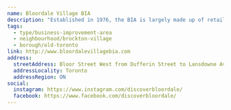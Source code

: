 ```yaml
---
name: Bloordale Village BIA
description: "Established in 1976, the BIA is largely made up of retail stores and restaurants as well as service-providing businesses. An infectious spirit of revitalization and renewal is much in evidence as community leaders, merchants and residents have joined together to make their neighbourhood a better place in which to live, work, shop and visit."
tags:
  - type/business-improvement-area
  - neighbourhood/brockton-village
  - borough/old-toronto
link: http://www.bloordalevillagebia.com
address:
  streetAddress: Bloor Street West from Dufferin Street to Lansdowne Avenue
  addressLocality: Toronto
  addressRegion: ON
social:
  instagram: https://www.instagram.com/discoverbloordale/
  facebook: https://www.facebook.com/discoverbloordale/
---
```


